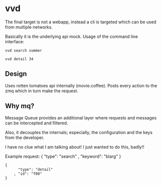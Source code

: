 vvd
===

The final target is not a webapp, instead a cli is targeted which can be used from multiple networks.

Basically it is the underlying api mock. Usage of the command line interface:

    vvd search summer

    vvd detail 34

Design
---

Uses rotten tomatoes api internally (movie.coffee). Posts every action to the zmq which in turn make the request.

Why mq?
---

Message Queue provides an additional layer where requests and messages can be intercepted and filtered.

Also, it decouples the internals; especially, the configuration and the keys from the developer.

I have no clue what I am talking about! I just wanted to do this, badly!!

Example request:
    {
    	  "type": "search"
    	, "keyword": "blarg"
    }

    {
    	  "type": "detail"
    	, "id": "f00"
    }

